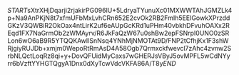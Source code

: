 $START$sXtrXHjDqarji2rjakirPG096lU+5LdryaTYunuXc01MXWWTAhJGMZLk4p+Na9AnPKjN8t7xfmUFbMxLvhCRn652E2cvOk2RB2FmIh5EEIGowkXPrzddGKzV3QWBiR2OkOax4ntLirK2uf6eAUpGcKRd1uPHm40vbkhDFvuhOAXx2REqd1FX7NaGrmOb2zWMAyrv/R6JkFaQzW67u0shBw2epFSNrpI0UNO0zSRLon6wO6aB9R5YTQQKAwIlSnNsq4YNhMjNMOTAt9D/FNP2tCfhjKx1F3shWRjgiyRUJDb+xmjm0WepoRtRmAsD4A58Ogb7Qrmxckfwevcl7zAhc4zvnw2SrbNLQctLoqRz8qi+y+DovQFUidMyCaxs7wGHERJsVByJ5ovMPFL5wCdNYyrr6bVzftYYHGTQgyA1Dnx0dXyTcwVdcVKFA86A/T8y$END$